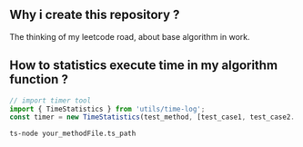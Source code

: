 ## Why i create this repository ?
The thinking of my leetcode road, about base algorithm in work.

## How to statistics execute time in my algorithm function ?
```typescript
// import timer tool
import { TimeStatistics } from 'utils/time-log';
const timer = new TimeStatistics(test_method, [test_case1, test_case2...]);
```

```bash
ts-node your_methodFile.ts_path
```
